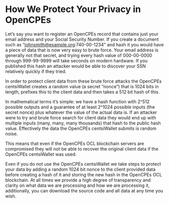 # How We Protect Your Privacy in OpenCPEs

Let’s say you want to register an OpenCPEs record that contains just your email address and your Social Security Number. If you create a document such as “johnsmith@example.org:740-00-1234” and hash it you would have a piece of data that is now very easy to brute force. Your email address is generally not that secret, and trying every hash value of 000-00-0000 through 999-99-9999 will take seconds on modern hardware. If you published this hash an attacker would be able to discover your SSN relatively quickly if they tried.

In order to protect client data from these brute force attacks the OpenCPEs centsiWallet creates a random value (a secret “nonce”) that is 1024 bits in length, prefixes this to the client data and then takes a 512 bit hash of this.

In mathematical terms it’s simple: we have a hash function with 2^512 possible outputs and a guarantee of at least 2^1024 possible inputs (the secret nonce) plus whatever the value of the actual data is. If an attacker were to try and brute force search for client data they would end up with multiple inputs (many, many, many thousands) that hash to the public hash value. Effectively the data the OpenCPEs centsiWallet submits is random noise.

This means that even if the OpenCPEs OCL blockchain servers are compromised they will not be able to recover the original client data if the OpenCPEs centsiWallet was used.

Even if you do not use the OpenCPEs centsiWallet we take steps to protect your data by adding a random 1024 bit nonce to the client provided data before creating a hash of it and storing the new hash in the OpenCPEs OCL blockchain. At all times we provide a high degree of transparency and clarity on what data we are processing and how we are processing it, additionally, you can download the source code and all data at any time you wish.
